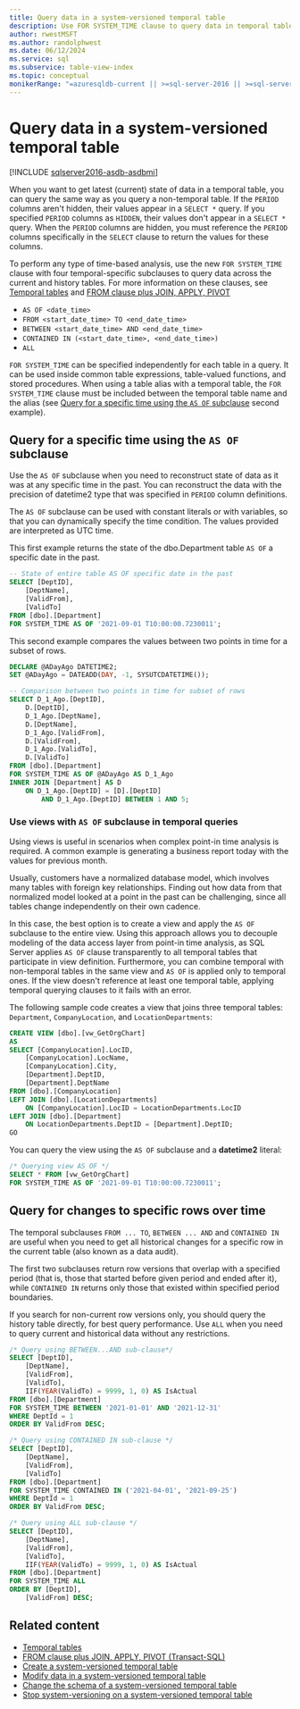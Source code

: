 ```yaml
---
title: Query data in a system-versioned temporal table
description: Use FOR SYSTEM_TIME clause to query data in temporal tables.
author: rwestMSFT
ms.author: randolphwest
ms.date: 06/12/2024
ms.service: sql
ms.subservice: table-view-index
ms.topic: conceptual
monikerRange: "=azuresqldb-current || >=sql-server-2016 || >=sql-server-linux-2017 || =azuresqldb-mi-current"
---
```

# Query data in a system-versioned temporal table

[!INCLUDE [sqlserver2016-asdb-asdbmi](../../includes/applies-to-version/sqlserver2016-asdb-asdbmi.md)]

When you want to get latest (current) state of data in a temporal table, you can query the same way as you query a non-temporal table. If the `PERIOD` columns aren't hidden, their values appear in a `SELECT *` query. If you specified `PERIOD` columns as `HIDDEN`, their values don't appear in a `SELECT *` query. When the `PERIOD` columns are hidden, you must reference the `PERIOD` columns specifically in the `SELECT` clause to return the values for these columns.

To perform any type of time-based analysis, use the new `FOR SYSTEM_TIME` clause with four temporal-specific subclauses to query data across the current and history tables. For more information on these clauses, see [Temporal tables](temporal-tables.md) and [FROM clause plus JOIN, APPLY, PIVOT](../../t-sql/queries/from-transact-sql.md)

- `AS OF <date_time>`
- `FROM <start_date_time> TO <end_date_time>`
- `BETWEEN <start_date_time> AND <end_date_time>`
- `CONTAINED IN (<start_date_time>, <end_date_time>)`
- `ALL`

`FOR SYSTEM_TIME` can be specified independently for each table in a query. It can be used inside common table expressions, table-valued functions, and stored procedures. When using a table alias with a temporal table, the `FOR SYSTEM_TIME` clause must be included between the temporal table name and the alias (see [Query for a specific time using the `AS OF` subclause](#query-for-a-specific-time-using-the-as-of-subclause) second example).

## Query for a specific time using the `AS OF` subclause

Use the `AS OF` subclause when you need to reconstruct state of data as it was at any specific time in the past. You can reconstruct the data with the precision of datetime2 type that was specified in `PERIOD` column definitions.

The `AS OF` subclause can be used with constant literals or with variables, so that you can dynamically specify the time condition. The values provided are interpreted as UTC time.

This first example returns the state of the dbo.Department table `AS OF` a specific date in the past.

```sql
-- State of entire table AS OF specific date in the past
SELECT [DeptID],
    [DeptName],
    [ValidFrom],
    [ValidTo]
FROM [dbo].[Department]
FOR SYSTEM_TIME AS OF '2021-09-01 T10:00:00.7230011';
```

This second example compares the values between two points in time for a subset of rows.

```sql
DECLARE @ADayAgo DATETIME2;
SET @ADayAgo = DATEADD(DAY, -1, SYSUTCDATETIME());

-- Comparison between two points in time for subset of rows
SELECT D_1_Ago.[DeptID],
    D.[DeptID],
    D_1_Ago.[DeptName],
    D.[DeptName],
    D_1_Ago.[ValidFrom],
    D.[ValidFrom],
    D_1_Ago.[ValidTo],
    D.[ValidTo]
FROM [dbo].[Department]
FOR SYSTEM_TIME AS OF @ADayAgo AS D_1_Ago
INNER JOIN [Department] AS D
    ON D_1_Ago.[DeptID] = [D].[DeptID]
        AND D_1_Ago.[DeptID] BETWEEN 1 AND 5;
```

### Use views with `AS OF` subclause in temporal queries

Using views is useful in scenarios when complex point-in time analysis is required. A common example is generating a business report today with the values for previous month.

Usually, customers have a normalized database model, which involves many tables with foreign key relationships. Finding out how data from that normalized model looked at a point in the past can be challenging, since all tables change independently on their own cadence.

In this case, the best option is to create a view and apply the `AS OF` subclause to the entire view. Using this approach allows you to decouple modeling of the data access layer from point-in time analysis, as SQL Server applies `AS OF` clause transparently to all temporal tables that participate in view definition. Furthermore, you can combine temporal with non-temporal tables in the same view and `AS OF` is applied only to temporal ones. If the view doesn't reference at least one temporal table, applying temporal querying clauses to it fails with an error.

The following sample code creates a view that joins three temporal tables: `Department`, `CompanyLocation`, and `LocationDepartments`:

```sql
CREATE VIEW [dbo].[vw_GetOrgChart]
AS
SELECT [CompanyLocation].LocID,
    [CompanyLocation].LocName,
    [CompanyLocation].City,
    [Department].DeptID,
    [Department].DeptName
FROM [dbo].[CompanyLocation]
LEFT JOIN [dbo].[LocationDepartments]
    ON [CompanyLocation].LocID = LocationDepartments.LocID
LEFT JOIN [dbo].[Department]
    ON LocationDepartments.DeptID = [Department].DeptID;
GO
```

You can query the view using the `AS OF` subclause and a **datetime2** literal:

```sql
/* Querying view AS OF */
SELECT * FROM [vw_GetOrgChart]
FOR SYSTEM_TIME AS OF '2021-09-01 T10:00:00.7230011';
```

## Query for changes to specific rows over time

The temporal subclauses `FROM ... TO`, `BETWEEN ... AND` and `CONTAINED IN` are useful when you need to get all historical changes for a specific row in the current table (also known as a data audit).

The first two subclauses return row versions that overlap with a specified period (that is, those that started before given period and ended after it), while `CONTAINED IN` returns only those that existed within specified period boundaries.

If you search for non-current row versions only, you should query the history table directly, for best query performance. Use `ALL` when you need to query current and historical data without any restrictions.

```sql
/* Query using BETWEEN...AND sub-clause*/
SELECT [DeptID],
    [DeptName],
    [ValidFrom],
    [ValidTo],
    IIF(YEAR(ValidTo) = 9999, 1, 0) AS IsActual
FROM [dbo].[Department]
FOR SYSTEM_TIME BETWEEN '2021-01-01' AND '2021-12-31'
WHERE DeptId = 1
ORDER BY ValidFrom DESC;

/* Query using CONTAINED IN sub-clause */
SELECT [DeptID],
    [DeptName],
    [ValidFrom],
    [ValidTo]
FROM [dbo].[Department]
FOR SYSTEM_TIME CONTAINED IN ('2021-04-01', '2021-09-25')
WHERE DeptId = 1
ORDER BY ValidFrom DESC;

/* Query using ALL sub-clause */
SELECT [DeptID],
    [DeptName],
    [ValidFrom],
    [ValidTo],
    IIF(YEAR(ValidTo) = 9999, 1, 0) AS IsActual
FROM [dbo].[Department]
FOR SYSTEM_TIME ALL
ORDER BY [DeptID],
    [ValidFrom] DESC;
```

## Related content

- [Temporal tables](temporal-tables.md)
- [FROM clause plus JOIN, APPLY, PIVOT (Transact-SQL)](../../t-sql/queries/from-transact-sql.md)
- [Create a system-versioned temporal table](creating-a-system-versioned-temporal-table.md)
- [Modify data in a system-versioned temporal table](modifying-data-in-a-system-versioned-temporal-table.md)
- [Change the schema of a system-versioned temporal table](changing-the-schema-of-a-system-versioned-temporal-table.md)
- [Stop system-versioning on a system-versioned temporal table](stopping-system-versioning-on-a-system-versioned-temporal-table.md)
